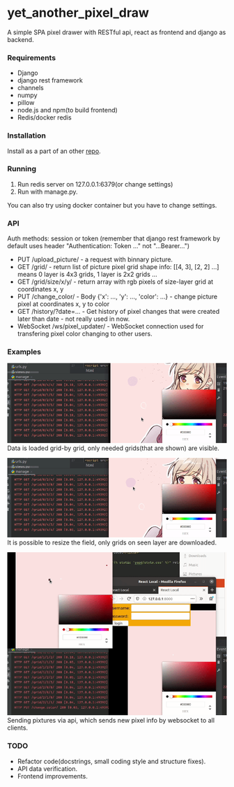 # yet_another_pixel_draw
A simple SPA pixel drawer with RESTful api, react as frontend and django as backend.

### Requirements

* Django
* django rest framework
* channels
* numpy
* pillow
* node.js and npm(to build frontend)
* Redis/docker redis

### Installation

Install as a part of an other [repo](https://github.com/framaz/framaz_sites).

### Running

1. Run redis server on 127.0.0.1:6379(or change settings)
2. Run with manage.py.

You can also try using docker container but you have to change settings.

### API 
Auth methods: session or token (remember that django rest framework by default uses header "Authentication: Token ..." not "...Bearer...")

* PUT /upload_picture/ - a request with binnary picture.
* GET /grid/ - return list of picture pixel grid shape info: [[4, 3], [2, 2] ...] means 0 layer is 4x3 grids, 1 layer is 2x2 grids ...
* GET /grid/size/x/y/ - return array with rgb pixels of size-layer grid at coordinates x, y
* PUT /change_color/ - Body {'x': ..., 'y': ..., 'color': ...} - change picture pixel at coordinates x, y to color 
* GET /history/?date=... - Get history of pixel changes that were created later than date - not really used in now.
* WebSocket /ws/pixel_updater/ - WebSocket connection used for transfering pixel color changing to other users.

### Examples

![](.git_pictures/grid_download.gif)
Data is loaded grid-by grid, only needed grids(that are shown) are visible.

![](.git_pictures/resize.gif)
It is possible to resize the field, only grids on seen layer are downloaded.

![](.git_pictures/draw.gif)
Sending pixtures via api, which sends new pixel info by websocket to all clients.

### TODO

* Refactor code(docstrings, small coding style and structure fixes).
* API data verification.
* Frontend improvements.